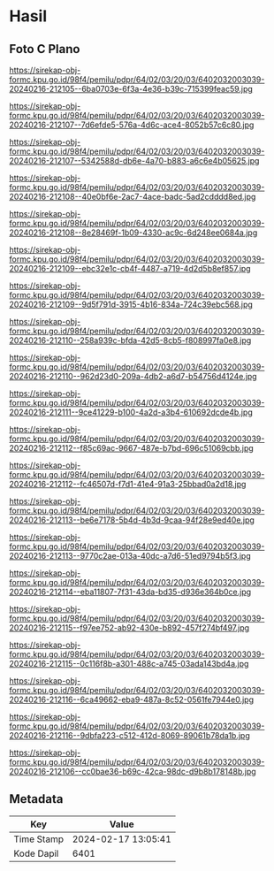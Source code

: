 # Hasil

## Foto C Plano

https://sirekap-obj-formc.kpu.go.id/98f4/pemilu/pdpr/64/02/03/20/03/6402032003039-20240216-212105--6ba0703e-6f3a-4e36-b39c-715399feac59.jpg

https://sirekap-obj-formc.kpu.go.id/98f4/pemilu/pdpr/64/02/03/20/03/6402032003039-20240216-212107--7d6efde5-576a-4d6c-ace4-8052b57c6c80.jpg

https://sirekap-obj-formc.kpu.go.id/98f4/pemilu/pdpr/64/02/03/20/03/6402032003039-20240216-212107--5342588d-db6e-4a70-b883-a6c6e4b05625.jpg

https://sirekap-obj-formc.kpu.go.id/98f4/pemilu/pdpr/64/02/03/20/03/6402032003039-20240216-212108--40e0bf6e-2ac7-4ace-badc-5ad2cdddd8ed.jpg

https://sirekap-obj-formc.kpu.go.id/98f4/pemilu/pdpr/64/02/03/20/03/6402032003039-20240216-212108--8e28469f-1b09-4330-ac9c-6d248ee0684a.jpg

https://sirekap-obj-formc.kpu.go.id/98f4/pemilu/pdpr/64/02/03/20/03/6402032003039-20240216-212109--ebc32e1c-cb4f-4487-a719-4d2d5b8ef857.jpg

https://sirekap-obj-formc.kpu.go.id/98f4/pemilu/pdpr/64/02/03/20/03/6402032003039-20240216-212109--9d5f791d-3915-4b16-834a-724c39ebc568.jpg

https://sirekap-obj-formc.kpu.go.id/98f4/pemilu/pdpr/64/02/03/20/03/6402032003039-20240216-212110--258a939c-bfda-42d5-8cb5-f808997fa0e8.jpg

https://sirekap-obj-formc.kpu.go.id/98f4/pemilu/pdpr/64/02/03/20/03/6402032003039-20240216-212110--962d23d0-209a-4db2-a6d7-b54756d4124e.jpg

https://sirekap-obj-formc.kpu.go.id/98f4/pemilu/pdpr/64/02/03/20/03/6402032003039-20240216-212111--9ce41229-b100-4a2d-a3b4-610692dcde4b.jpg

https://sirekap-obj-formc.kpu.go.id/98f4/pemilu/pdpr/64/02/03/20/03/6402032003039-20240216-212112--f85c69ac-9667-487e-b7bd-696c51069cbb.jpg

https://sirekap-obj-formc.kpu.go.id/98f4/pemilu/pdpr/64/02/03/20/03/6402032003039-20240216-212112--fc46507d-f7d1-41e4-91a3-25bbad0a2d18.jpg

https://sirekap-obj-formc.kpu.go.id/98f4/pemilu/pdpr/64/02/03/20/03/6402032003039-20240216-212113--be6e7178-5b4d-4b3d-9caa-94f28e9ed40e.jpg

https://sirekap-obj-formc.kpu.go.id/98f4/pemilu/pdpr/64/02/03/20/03/6402032003039-20240216-212113--9770c2ae-013a-40dc-a7d6-51ed9794b5f3.jpg

https://sirekap-obj-formc.kpu.go.id/98f4/pemilu/pdpr/64/02/03/20/03/6402032003039-20240216-212114--eba11807-7f31-43da-bd35-d936e364b0ce.jpg

https://sirekap-obj-formc.kpu.go.id/98f4/pemilu/pdpr/64/02/03/20/03/6402032003039-20240216-212115--f97ee752-ab92-430e-b892-457f274bf497.jpg

https://sirekap-obj-formc.kpu.go.id/98f4/pemilu/pdpr/64/02/03/20/03/6402032003039-20240216-212115--0c116f8b-a301-488c-a745-03ada143bd4a.jpg

https://sirekap-obj-formc.kpu.go.id/98f4/pemilu/pdpr/64/02/03/20/03/6402032003039-20240216-212116--6ca49662-eba9-487a-8c52-0561fe7944e0.jpg

https://sirekap-obj-formc.kpu.go.id/98f4/pemilu/pdpr/64/02/03/20/03/6402032003039-20240216-212116--9dbfa223-c512-412d-8069-89061b78da1b.jpg

https://sirekap-obj-formc.kpu.go.id/98f4/pemilu/pdpr/64/02/03/20/03/6402032003039-20240216-212106--cc0bae36-b69c-42ca-98dc-d9b8b178148b.jpg


## Metadata

| Key        | Value               |
| ---------- | ------------------- |
| Time Stamp | 2024-02-17 13:05:41 |
| Kode Dapil | 6401                |



